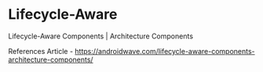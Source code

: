 # Lifecycle-Aware
Lifecycle-Aware Components | Architecture Components

References Article - https://androidwave.com/lifecycle-aware-components-architecture-components/
